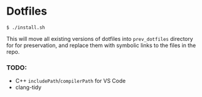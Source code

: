 # Dotfiles

```
$ ./install.sh
```
This will move all existing versions of dotfiles into `prev_dotfiles` directory for for preservation, and replace them with symbolic links to the files in the repo.

### TODO:
- C++ `includePath`/`compilerPath` for VS Code
- clang-tidy
